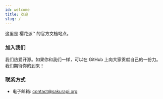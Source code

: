 ```yaml
---
id: welcome
title: 欢迎
slug: /
---
```


这里是 樱花派™ 的官方文档站点。

### 加入我们
我们热爱开源。如果你和我们一样，可以在 GitHub 上向大家贡献自己的一份力。  
我们期待你的到来！

### 联系方式
- 电子邮箱: [contact@sakurapi.org](mailto://contact@sakurapi.org)
